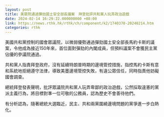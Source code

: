 ```yaml
---
layout: post
title: 美眾院通過彈劾國土安全部長議案　拜登批評共和黨人玩弄政治遊戲
date: 2024-02-14 16:29:22.000000000 +08:00
link: https://news.rthk.hk/rthk/ch/component/k2/1740370-20240214.htm
categories: rthk
---
```


美國共和黨控制的國會眾議院，以微弱優勢通過彈劾國土安全部長馬約卡斯的議案，令他成為接近150年來，首位面對彈劾的內閣成員，但預料議案不會獲民主黨佔優的參議院通過。

共和黨人指責拜登政府，沒有延續特朗普時期的邊境管控措施，指控馬約卡斯有意和系統地拒絕遵守法律，導致美墨邊境管控失敗，有違公眾信任，同時指責他妨礙國會調查。

總統拜登發表聲明，批評眾議院共和黨人玩弄卑鄙的政治遊戲，公然採取違憲的黨派主義行為，將目標對準一位可敬的公務員，認為歷史不會善待他們。

有分析認為，隨著總統大選臨近，民主、共和兩黨圍繞邊境問題的黨爭進一步白熱化。
